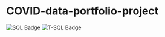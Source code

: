 # COVID-data-portfolio-project
![SQL Badge](https://img.shields.io/badge/SQL-T--SQL-white)
![T-SQL Badge](https://img.shields.io/badge/T--SQL-blue)

